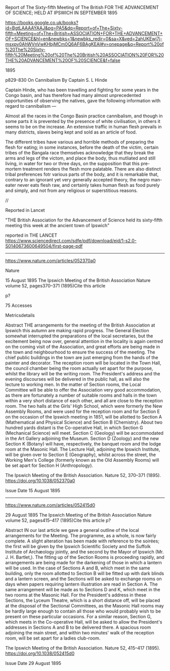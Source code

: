 
Report of The Sixty-fifth Meeting of The British  FOR THE ADVANCEMENT OF SCIENCE; HELD AT IPSWICH IN SEPTEMBER 1895

https://books.google.co.uk/books?id=BgtLAAAAYAAJ&pg=PA5&dq=Report+of+The+Sixty-fifth+Meeting+of+The+British+ASSOCIATION+FOR+THE+ADVANCEMENT+OF+SCIENCE&hl=en&newbks=1&newbks_redir=0&sa=X&ved=2ahUKEwj7j-msxpv0AhWVnVwKHbjMCm0Q6AF6BAgKEAI#v=onepage&q=Report%20of%20The%20Sixty-fifth%20Meeting%20of%20The%20British%20ASSOCIATION%20FOR%20THE%20ADVANCEMENT%20OF%20SCIENCE&f=false

1895

p829-830
On Cannibalism By Captain S. L Hinde

Captain Hinde, who has been travelling and fighting for some years in the Congo basin, and has therefore had many almost unprecedented opportunities of observing the natives, gave  the following information with regard to cannibalism —

Almost all the races in the Congo Basin practice cannibalism, and though in some parts it is prevented by the presence of white civilisation, in others it seems to be on the increase. An extensive traffic in human flesh prevails in many districts, slaves being kept and sold as an article of food.

The different tribes have various and horrible methods of preparing the flesh for eating; in some instances, before the death of the victim, certain tribes of the Bangala race themselves acknowledge that they break the arms and legs of the victom, and place the body, thus mutliated and still living, in water for two or three days, on the supposition that this pre-mortem treatment renders the flesh more palatable. There are also distinct tribal preferences fotr various parts of the body, and it is remarkable that, contrary to an ignorant yet very generally accepted theory, the negro man-eater never eats flesh raw, and certainly takes human flesh as food purely and simply, and not from any religious or superstitious reasons.


//

Reported in Lancet

"THE British Association for the Advancement of Science held its sixty-fifth meeting this week at the ancient town of Ipswich"

reported in THE LANCET https://www.sciencedirect.com/sdfe/pdf/download/eid/1-s2.0-S0140673600649504/first-page-pdf

---

https://www.nature.com/articles/052370a0

Nature

15 August 1895
The Ipswich Meeting of the British Association
Nature volume 52, pages370–371 (1895)Cite this article

p?

75 Accesses

Metricsdetails

Abstract
THE arrangements for the meeting of the British Association at Ipswich this autumn are making rapid progress. The General Election somewhat interrupted the preparations of the local secretaries, but the excitement being now over, general attention in the locality is again centred on the coming visit of the Association, and great efforts are being made in the town and neighbourhood to ensure the success of the meeting. The chief public buildings in the town are just emerging from the hands of the painter and decorator. The reception room will be located in the Town Hall, the council chamber being the room actually set apart for the purpose, whilst the library will be the writing room. The President's address and the evening discourses will be delivered in the public hall, as will also the lecture to working men. In the matter of Section rooms, the Local Committee will be able to offer the Association very good accommodation, as there are fortunately a number of suitable rooms and halls in the town within a very short distance of each other, and all are close to the reception room. The two halls at the Girls' High School, which were formerly the New Assembly Rooms, and were used for the reception room and for Section E on the occasion of the Ipswich meeting in 1851, will be allotted to Section A (Mathematical and Physical Science) and Section B (Chemistry). About two hundred yards distant is the Co-operative Hall, in which Section G (Mechanical Science) will meet. Section C (Geology) will be accommodated in the Art Gallery adjoining the Museum. Section D (Zoology) and the new Section K (Botany) will have, respectively, the banquet room and the lodge room at the Masonic Hall. The Lecture Hall, adjoining the Ipswich Institute, will be given over to Section E (Geography), whilst across the street, the Working Men's College (formerly known as the Old Assembly Rooms) will be set apart for Section H (Anthropology).

The Ipswich Meeting of the British Association. Nature 52, 370–371 (1895). https://doi.org/10.1038/052370a0

Issue Date
15 August 1895



----

https://www.nature.com/articles/052415d0

29 August 1895
The Ipswich Meeting of the British Association
Nature volume 52, pages415–417 (1895)Cite this article
p?



Abstract
IN our last article we gave a general outline of the local arrangements for the Meeting. The programme, as a whole, is now fairly complete. A slight alteration has been made with reference to the soirées; the first will be given by the Ipswich Scientific Society and the Suffolk Institute of Archæology jointly, and the second by the Mayor of Ipswich (Mr. J. H. Bartlet,). The fitting up of the Section Rooms is proceeding rapidly, and arrangements are being made for the darkening of those in which a lantern will be used. In the case of Sections A and B, which meet in the same building, only the room allotted to Section B will be fitted up with dark blinds and a lantern screen, and the Sections will be asked to exchange rooms on days when papers requiring lantern illustration are read in Section A. The same arrangement will be made as to Sections D and K, which meet in the two rooms at the Masonic Hall. For the President's address in these Sections, the Lyceum Theatre, which is a short distance off, will be placed at the disposal of the Sectional Committees, as the Masonic Hall rooms may be hardly large enough to contain all those who would probably wish to be present on these particular occasions. For a similar reason, Section G, which meets in the Co-operative Hall, will be asked to allow the President's addresses in Sections A and B to be delivered there. A spacious room adjoining the main street, and within two minutes' walk of the reception room, will be set apart for a ladies club-room.

The Ipswich Meeting of the British Association. Nature 52, 415–417 (1895). https://doi.org/10.1038/052415d0

Issue Date
29 August 1895
